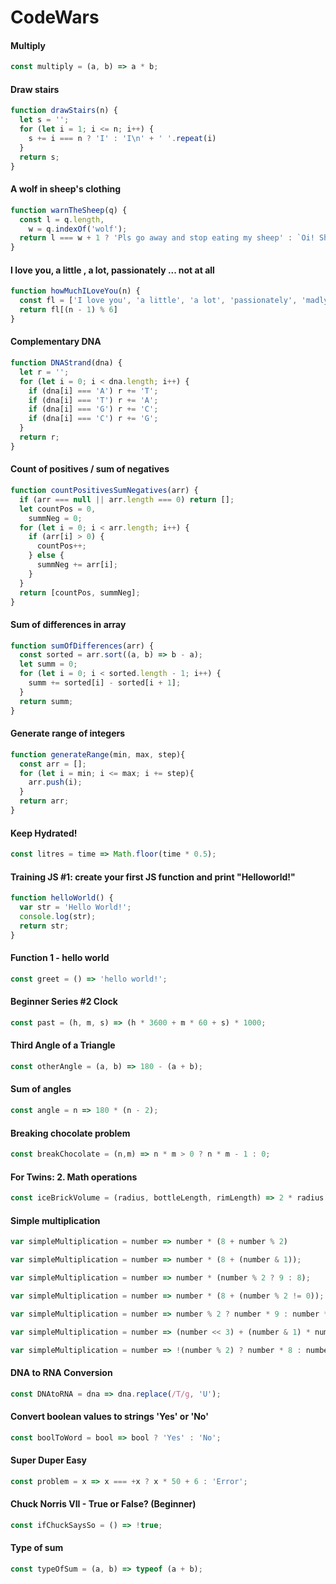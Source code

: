 # CodeWars
#### Multiply
```javascript
const multiply = (a, b) => a * b;
```
#### Draw stairs
```javascript
function drawStairs(n) {
  let s = '';
  for (let i = 1; i <= n; i++) {
    s += i === n ? 'I' : 'I\n' + ' '.repeat(i)
  }
  return s;
}
```
#### A wolf in sheep's clothing
```javascript
function warnTheSheep(q) {
  const l = q.length,
    w = q.indexOf('wolf');
  return l === w + 1 ? 'Pls go away and stop eating my sheep' : `Oi! Sheep number ${l - 1 - w}! You are about to be eaten by a wolf!`
}
```
#### I love you, a little , a lot, passionately ... not at all
````javascript
function howMuchILoveYou(n) {
  const fl = ['I love you', 'a little', 'a lot', 'passionately', 'madly', 'not at all'];
  return fl[(n - 1) % 6]
}
````
#### Complementary DNA
````javascript
function DNAStrand(dna) {
  let r = '';
  for (let i = 0; i < dna.length; i++) {
    if (dna[i] === 'A') r += 'T';
    if (dna[i] === 'T') r += 'A';
    if (dna[i] === 'G') r += 'C';
    if (dna[i] === 'C') r += 'G';
  }
  return r;
}
````
#### Count of positives / sum of negatives
````javascript
function countPositivesSumNegatives(arr) {
  if (arr === null || arr.length === 0) return [];
  let countPos = 0,
    summNeg = 0;
  for (let i = 0; i < arr.length; i++) {
    if (arr[i] > 0) {
      countPos++;
    } else {
      summNeg += arr[i];
    }
  }
  return [countPos, summNeg];
}
````
#### Sum of differences in array
````javascript
function sumOfDifferences(arr) {
  const sorted = arr.sort((a, b) => b - a);
  let summ = 0;
  for (let i = 0; i < sorted.length - 1; i++) {
    summ += sorted[i] - sorted[i + 1];
  }
  return summ;
}
````
#### Generate range of integers
````javascript
function generateRange(min, max, step){
  const arr = [];
  for (let i = min; i <= max; i += step){
    arr.push(i);
  }
  return arr;
}
````
#### Keep Hydrated!
```javascript
const litres = time => Math.floor(time * 0.5);
```
#### Training JS #1: create your first JS function and print "Helloworld!"
````javascript
function helloWorld() {
  var str = 'Hello World!';
  console.log(str);
  return str;
}
````
#### Function 1 - hello world
```javascript
const greet = () => 'hello world!';
```
#### Beginner Series #2 Clock
```javascript
const past = (h, m, s) => (h * 3600 + m * 60 + s) * 1000;
```
#### Third Angle of a Triangle
````javascript
const otherAngle = (a, b) => 180 - (a + b);
````
#### Sum of angles
````javascript
const angle = n => 180 * (n - 2);
````
#### Breaking chocolate problem
````javascript
const breakChocolate = (n,m) => n * m > 0 ? n * m - 1 : 0;
````
#### For Twins: 2. Math operations
```javascript
const iceBrickVolume = (radius, bottleLength, rimLength) => 2 * radius ** 2 * (bottleLength - rimLength);
```
#### Simple multiplication
```javascript
var simpleMultiplication = number => number * (8 + number % 2)

var simpleMultiplication = number => number * (8 + (number & 1));

var simpleMultiplication = number => number * (number % 2 ? 9 : 8);

var simpleMultiplication = number => number * (8 + (number % 2 != 0));

var simpleMultiplication = number => number % 2 ? number * 9 : number * 8;

var simpleMultiplication = number => (number << 3) + (number & 1) * number;

var simpleMultiplication = number => !(number % 2) ? number * 8 : number * 9;
```
#### DNA to RNA Conversion
```javascript
const DNAtoRNA = dna => dna.replace(/T/g, 'U');
```
#### Convert boolean values to strings 'Yes' or 'No'
````javascript
const boolToWord = bool => bool ? 'Yes' : 'No';
````
#### Super Duper Easy
```javascript
const problem = x => x === +x ? x * 50 + 6 : 'Error';
```
#### Chuck Norris VII - True or False? (Beginner)
````javascript
const ifChuckSaysSo = () => !true;
````
#### Type of sum
````javascript
const typeOfSum = (a, b) => typeof (a + b);
````